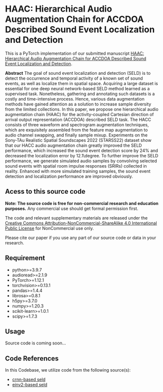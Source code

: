 # HAAC: Hierarchical Audio Augmentation Chain for ACCDOA Described Sound Event Localization and Detection


This is a PyTorch implementation of our submitted manuscript [HAAC: Hierarchical Audio Augmentation Chain for ACCDOA Described Sound Event Localization and Detection](https://www.sciencedirect.com/science/article/pii/S0950705123000813).


**Abstract**
The goal of sound event localization and detection (SELD) is to detect the occurrence and temporal activity of a known set of sound events, as well as localize them in spatial space. Acquiring a large dataset is essential for one deep neural network-based SELD method learned as a supervised task. Nonetheless, gathering and annotating such datasets is a costly and time-intensive process. Hence, various data augmentation methods have gained attention as a solution to increase sample diversity from the limited collections. In this paper, we propose one hierarchical audio augmentation chain (HAAC) for the activity-coupled Cartesian direction of arrival output representation (ACCDOA) described SELD task. The HACC consists of three waveform and spectrogram augmentation techniques, which are exquisitely assembled from the feature map augmentation to audio channel swapping, and finally sample mixup. Experiments on the Sony-TAu Realistic Spatial Soundscapes 2022 (STARSS22) dataset show that our HACC audio augmentation chain greatly improved the SELD performance, which increased the sound event detection score by 24\% and decreased the localization error by 12.1\degree. To further improve the SELD performance, we generate simulated audio samples by convolving selected sound events with spatial room impulse responses (SRIRs) collected in reality. Enhanced with more simulated training samples, the sound event detection and localization performance are improved obviously.



## Acess to this source code
 **Note: The source code is free for non-commercial research and education purposes.** Any commercial use should get formal permission first.
 
 The code and relevant supplementary materials are released under the [Creative Commons Attribution-NonCommercial-ShareAlike 4.0 International Public License](https://creativecommons.org/licenses/by-nc-sa/4.0/legalcode) for NonCommercial use only. 

 Please cite our paper if you use any part of our source code or data in your research.


## Requirement
- python>=3.9.7
- audioread>=2.1.9
- PyTorch>=1.12.1
- torchvision>=0.13.1
- pandas>=1.4.4
- librosa>=0.8.1 
- h5py>=3.7.0
- numpy>=1.20.3
- scikit-learn>=1.0.1
- scipy>=1.7.3



## Usage 
Source code is coming soon...



## Code References
In this Codebase, we utilize code from the following source(s):

* [crnn-based seld](https://github.com/sharathadavanne/seld-dcase2022) 
* [einv2-based seld](https://github.com/Jinbo-Hu/DCASE2022-TASK3) 

